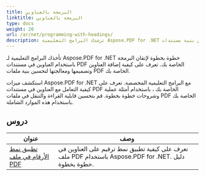 ```yaml
---
title: البرمجة بالعناوين
linktitle: البرمجة بالعناوين
type: docs
weight: 20
url: /ar/net/programming-with-headings/
description: ترشدك البرامج التعليمية Aspose.PDF for .NET إلى استخدام العناوين لتحسين بنية مستندات PDF الخاصة بك.
---
```

تأخذك البرامج التعليمية لـ Aspose.PDF for .NET خطوة بخطوة لإتقان البرمجة باستخدام العناوين في مستندات PDF الخاصة بك. تعرف على كيفية إضافة العناوين وتصميمها ومعالجتها لتحسين بنية ملفات PDF الخاصة بك.

استكشف ميزات Aspose.PDF for .NET مع البرامج التعليمية المخصصة. تعرف على كيفية التعامل مع العناوين في مستندات PDF الخاصة بك ، باستخدام أمثلة عملية وشروحات خطوة بخطوة. قم بتحسين قابلية القراءة والتنقل في ملفات PDF الخاصة بك باستخدام هذه الموارد الشاملة.

## دروس
| عنوان | وصف |
| --- | --- | 
| [تطبيق نمط الأرقام في ملف PDF](./apply-number-style/) | تعرف على كيفية تطبيق نمط ترقيم على العناوين في ملف PDF باستخدام Aspose.PDF for .NET. دليل خطوة بخطوة. |   